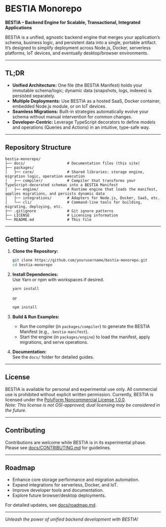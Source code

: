 # BESTIA Monorepo

**BESTIA – Backend Engine for Scalable, Transactional, Integrated Applications**

BESTIA is a unified, agnostic backend engine that merges your application’s schema, business logic, and persistent data into a single, portable artifact. It’s designed to simplify deployment across Node.js, Docker, serverless platforms, IoT devices, and eventually desktop/browser environments.

---

## TL;DR

- **Unified Architecture:** One file (the BESTIA Manifest) holds your immutable schema/logic; dynamic data (snapshots, logs, indexes) is persisted separately.
- **Multiple Deployments:** Use BESTIA as a hosted SaaS, Docker container, embedded Node.js module, or on IoT devices.
- **Seamless Migrations:** Built-in strategies automatically evolve your schema without manual intervention for common changes.
- **Developer-Centric:** Leverage TypeScript decorators to define models and operations (Queries and Actions) in an intuitive, type-safe way.

---

## Repository Structure

```
bestia-monorepo/
├── docs/                   # Documentation files (this site)
├── packages/
│   ├── core/               # Shared libraries: storage engine, migration logic, operation execution
│   ├── compiler/           # Compiler that transforms your TypeScript-decorated schemas into a BESTIA Manifest
│   ├── engine/             # Runtime engine that loads the manifest, applies migrations, and persists dynamic data
│   ├── integrations/       # Adapters for Node.js, Docker, SaaS, etc.
│   └── cli/                # Command-line tools for building, migrating, deploying, etc.
├── .gitignore              # Git ignore patterns
├── LICENSE                 # Licensing information
└── README.md               # This file
```

---

## Getting Started

1. **Clone the Repository:**

   ```bash
   git clone https://github.com/yourusername/bestia-monorepo.git
   cd bestia-monorepo
   ```

2. **Install Dependencies:**  
   Use Yarn or npm with workspaces if desired.

   ```bash
   yarn install
   ```

   or

   ```bash
   npm install
   ```

3. **Build & Run Examples:**

   - Run the compiler (in `packages/compiler`) to generate the BESTIA Manifest (e.g., `.bestia-manifest`).
   - Start the engine (in `packages/engine`) to load the manifest, apply migrations, and serve operations.

4. **Documentation:**  
   See the `docs/` folder for detailed guides.

---

## License

BESTIA is available for personal and experimental use only. All commercial use is prohibited without explicit written permission. Currently, BESTIA is licensed under the [PolyForm Noncommercial License 1.0.0](https://polyformproject.org/licenses/noncommercial/1.0.0/).  
_Note: This license is not OSI-approved; dual licensing may be considered in the future._

---

## Contributing

Contributions are welcome while BESTIA is in its experimental phase. Please see [docs/CONTRIBUTING.md](./docs/CONTRIBUTING.md) for guidelines.

---

## Roadmap

- Enhance core storage performance and migration automation.
- Expand integrations for serverless, Docker, and IoT.
- Improve developer tools and documentation.
- Explore future browser/desktop deployments.

For detailed updates, see [docs/roadmap.md](./docs/roadmap.md).

---

_Unleash the power of unified backend development with BESTIA!_
